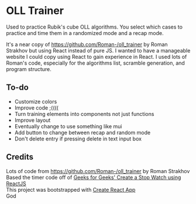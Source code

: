 # OLL Trainer

Used to practice Rubik's cube OLL algorithms. You select which cases to practice and time them in a randomized mode and a recap mode.

It's a near copy of https://github.com/Roman-/oll_trainer by Roman Strakhov but using React instead of pure JS. I wanted to have a manageable website I could copy using React to gain experience in React. I used lots of Roman's code, especially for the algorithms list, scramble generation, and program structure.

## To-do

- Customize colors
- Improve code ;((((
- Turn training elements into components not just functions
- Improve layout
- Eventually change to use something like mui
- Add button to change between recap and random mode
- Don't delete entry if pressing delete in text input box

## Credits

Lots of code from https://github.com/Roman-/oll_trainer by Roman Strakhov  
Based the timer code off of [Geeks for Geeks' Create a Stop Watch using ReactJS](https://www.geeksforgeeks.org/create-a-stop-watch-using-reactjs/)  
This project was bootstrapped with [Create React App](https://github.com/facebook/create-react-app)  
God